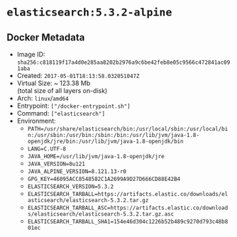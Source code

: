 # `elasticsearch:5.3.2-alpine`

## Docker Metadata

- Image ID: `sha256:c818119f17a4d0e285aa8202b2976a9c6be42feb8e05c9566c472841ac091aba`
- Created: `2017-05-01T18:13:58.032051047Z`
- Virtual Size: ~ 123.38 Mb  
  (total size of all layers on-disk)
- Arch: `linux`/`amd64`
- Entrypoint: `["/docker-entrypoint.sh"]`
- Command: `["elasticsearch"]`
- Environment:
  - `PATH=/usr/share/elasticsearch/bin:/usr/local/sbin:/usr/local/bin:/usr/sbin:/usr/bin:/sbin:/bin:/usr/lib/jvm/java-1.8-openjdk/jre/bin:/usr/lib/jvm/java-1.8-openjdk/bin`
  - `LANG=C.UTF-8`
  - `JAVA_HOME=/usr/lib/jvm/java-1.8-openjdk/jre`
  - `JAVA_VERSION=8u121`
  - `JAVA_ALPINE_VERSION=8.121.13-r0`
  - `GPG_KEY=46095ACC8548582C1A2699A9D27D666CD88E42B4`
  - `ELASTICSEARCH_VERSION=5.3.2`
  - `ELASTICSEARCH_TARBALL=https://artifacts.elastic.co/downloads/elasticsearch/elasticsearch-5.3.2.tar.gz`
  - `ELASTICSEARCH_TARBALL_ASC=https://artifacts.elastic.co/downloads/elasticsearch/elasticsearch-5.3.2.tar.gz.asc`
  - `ELASTICSEARCH_TARBALL_SHA1=154e46d304c1226b52b489c9270d793c48b801ec`
